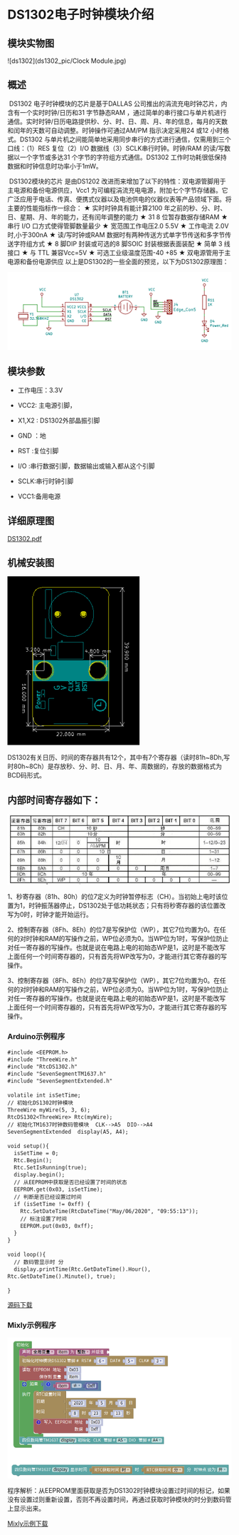 # DS1302电子时钟模块介绍

## 模块实物图

![ds1302](ds1302_pic/Clock Module.jpg)

## 概述

​        DS1302 电子时钟模块的芯片是基于DALLAS 公司推出的涓流充电时钟芯片，内含有一个实时时钟/日历和31 字节静态RAM ，通过简单的串行接口与单片机进行通信。实时时钟/日历电路提供秒、分、时、日、周、月、年的信息，每月的天数和闰年的天数可自动调整。时钟操作可通过AM/PM 指示决定采用24 或12 小时格式。DS1302 与单片机之间能简单地采用同步串行的方式进行通信，仅需用到三个口线：（1）RES 复位（2）I/O 数据线（3）SCLK串行时钟。时钟/RAM 的读/写数据以一个字节或多达31 个字节的字符组方式通信。DS1302 工作时功耗很低保持数据和时钟信息时功率小于1mW。

​        DS1302模块的芯片 是由DS1202 改进而来增加了以下的特性：双电源管脚用于主电源和备份电源供应，Vcc1 为可编程涓流充电电源，附加七个字节存储器。它广泛应用于电话、传真、便携式仪器以及电池供电的仪器仪表等产品领域下面。将主要的性能指标作一综合：
★ 实时时钟具有能计算2100 年之前的秒、分、时、日、星期、月、年的能力，还有闰年调整的能力
★ 31 8 位暂存数据存储RAM
★ 串行 I/O 口方式使得管脚数量最少
★ 宽范围工作电压2.0 5.5V
★ 工作电流 2.0V 时,小于300nA
★ 读/写时钟或RAM 数据时有两种传送方式单字节传送和多字节传送字符组方式
★ 8 脚DIP 封装或可选的8 脚SOIC 封装根据表面装配
★ 简单 3 线接口
★ 与 TTL 兼容Vcc=5V
★ 可选工业级温度范围-40 +85
★ 双电源管用于主电源和备份电源供应
以上是DS1302的一些全面的预览，以下为DS1302原理图：

![tupian6](ds1302_pic/tupian6.png)



## 模块参数

- 工作电压：3.3V

- VCC2:  主电源引脚，

- X1,X2 : DS1302外部晶振引脚

- GND ：地

- RST :复位引脚

- I/O :串行数据引脚，数据输出或输入都从这个引脚

- SCLK:串行时钟引脚

- VCC1:备用电源

## 详细原理图

 [DS1302.pdf](DS1302图片/DS1302.pdf) 

##  机械安装图



![ds1302J](ds1302_pic/ds1302J.png)





 DS1302有关日历、时间的寄存器共有12个，其中有7个寄存器（读时81h~8Dh,写时80h~8Ch）是存放秒、分、时、日、月、年、周数据的，存放的数据格式为BCD码形式。

##  内部时间寄存器如下：

![TUDS1302](ds1302_pic/TUDS1302.png)

1、秒寄存器（81h、80h）的位7定义为时钟暂停标志（CH）。当初始上电时该位置为1，时钟振荡器停止，DS1302处于低功耗状态；只有将秒寄存器的该位置改写为0时，时钟才能开始运行。

2、控制寄存器（8Fh、8Eh）的位7是写保护位（WP），其它7位均置为0。在任何的对时钟和RAM的写操作之前，WP位必须为0。当WP位为1时，写保护位防止对任一寄存器的写操作。也就是说在电路上电的初始态WP是1，这时是不能改写上面任何一个时间寄存器的，只有首先将WP改写为0，才能进行其它寄存器的写操作。

3、控制寄存器（8Fh、8Eh）的位7是写保护位（WP），其它7位均置为0。在任何的对时钟和RAM的写操作之前，WP位必须为0。当WP位为1时，写保护位防止对任一寄存器的写操作。也就是说在电路上电的初始态WP是1，这时是不能改写上面任何一个时间寄存器的，只有首先将WP改写为0，才能进行其它寄存器的写操作。

### Arduino示例程序

```
#include <EEPROM.h>
#include "ThreeWire.h"
#include "RtcDS1302.h"
#include "SevenSegmentTM1637.h"
#include "SevenSegmentExtended.h"

volatile int isSetTime;
// 初始化DS1302时钟模块
ThreeWire myWire(5, 3, 6);
RtcDS1302<ThreeWire> Rtc(myWire);
// 初始化TM1637时钟数码管模块  CLK-->A5  DIO-->A4
SevenSegmentExtended  display(A5, A4);

void setup(){
  isSetTime = 0;
  Rtc.Begin();
  Rtc.SetIsRunning(true);
  display.begin();
  // 从EEPROM中获取是否已经设置了时间的状态
  EEPROM.get(0x03, isSetTime);
  // 判断是否已经设置过时间
  if (isSetTime != 0xff) {
    Rtc.SetDateTime(RtcDateTime("May/06/2020", "09:55:13"));
    // 标注设置了时间
    EEPROM.put(0x03, 0xff);
  }
}

void loop(){
  // 数码管显示时 分
  display.printTime(Rtc.GetDateTime().Hour(), Rtc.GetDateTime().Minute(), true);

}

```

[源码下载](./ds1302_pic/DS1302_Clock.zip)

### Mixly示例程序

![ds1302_mixly](./ds1302_pic/ds1302_mixly.png)

程序解析：从EEPROM里面获取是否为DS1302时钟模块设置过时间的标记，如果没有设置过则重新设置，否则不再设置时间，再通过获取时钟模块的时分到数码管上显示出来。

[Mixly示例下载](./ds1302_pic/DS1302_Mixly.zip)

